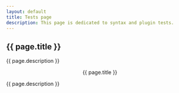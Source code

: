```yaml
---
layout: default
title: Tests page
description: This page is dedicated to syntax and plugin tests.
---
```


<!-- Markdown section using YAML title -->
## {{ page.title }}

{{ page.description }}

<!-- HTML section using YAML title for THC -->
<div style="text-align:center">{{ page.title }}</div>
<p>{{ page.description }}</p>
